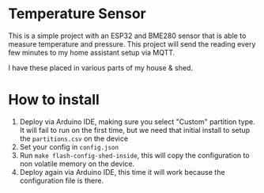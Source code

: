 Temperature Sensor
==========

This is a simple project with an ESP32 and BME280 sensor that is able to measure temperature and pressure. This project will send the reading every few minutes to my home assistant setup via MQTT.

I have these placed in various parts of my house & shed.

How to install
===
1. Deploy via Arduino IDE, making sure you select "Custom" partition type. It will fail to run on the first time, but we need that initial install to setup the `partitions.csv` on the device
2. Set your config in `config.json`
3. Run `make flash-config-shed-inside`, this will copy the configuration to non volatile memory on the device.
4. Deploy again via Arduino IDE, this time it will work because the configuration file is there.

